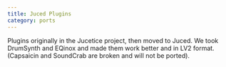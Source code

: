 ```yaml
---
title: Juced Plugins
category: ports
---
```

Plugins originally in the Jucetice project, then moved to Juced.
We took DrumSynth and EQinox and made them work better and in LV2 format.
(Capsaicin and SoundCrab are broken and will not be ported).
